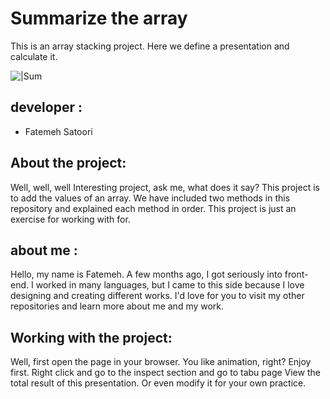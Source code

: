 # Summarize the array


This is an array stacking project. Here we define a presentation and calculate it.

![|Sum](https://d3kjluh73b9h9o.cloudfront.net/original/3X/7/a/7a2d482cf436b42bc3302c28e6286e7ca21b98f5.jpeg)



## developer :

- Fatemeh Satoori






## About the project:

Well, well, well
Interesting project, ask me, what does it say?
This project is to add the values ​​of an array.
We have included two methods in this repository and explained each method in order.
This project is just an exercise for working with for.


## about me :

Hello, my name is Fatemeh.
A few months ago, I got seriously into front-end.
I worked in many languages, but I came to this side because I love designing and creating different works.
I'd love for you to visit my other repositories and learn more about me and my work.



## Working with the project:

Well, first open the page in your browser.
You like animation, right?
Enjoy first.
Right click and go to the inspect section and go to tabu page
View the total result of this presentation.
Or even modify it for your own practice.
